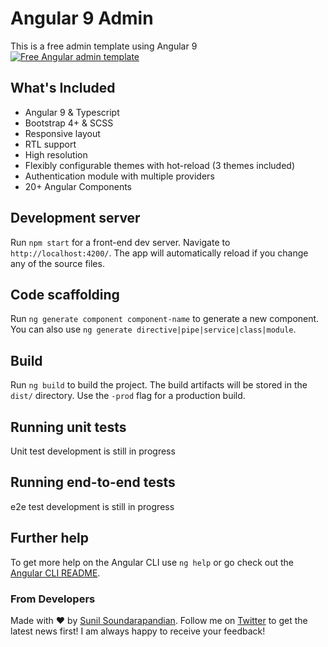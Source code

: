 # Angular 9 Admin

This is a free admin template using Angular 9
[<img src="https://angularadmin.xyz/pictures/desktop-screenshots.png" alt="Free Angular admin template"  />](https://angularadmin.xyz/)

## What's Included
- Angular 9 & Typescript
- Bootstrap 4+ & SCSS
- Responsive layout
- RTL support
- High resolution
- Flexibly configurable themes with hot-reload (3 themes included)
- Authentication module with multiple providers
- 20+ Angular Components

## Development server

Run `npm start` for a front-end dev server. Navigate to `http://localhost:4200/`. The app will automatically reload if you change any of the source files.

## Code scaffolding

Run `ng generate component component-name` to generate a new component. You can also use `ng generate directive|pipe|service|class|module`.

## Build

Run `ng build` to build the project. The build artifacts will be stored in the `dist/` directory. Use the `-prod` flag for a production build.

## Running unit tests

Unit test development is still in progress

## Running end-to-end tests

e2e test development is still in progress

## Further help

To get more help on the Angular CLI use `ng help` or go check out the [Angular CLI README](https://github.com/angular/angular-cli/blob/master/README.md).

### From Developers
Made with :heart: by [Sunil Soundarapandian](https://sdesigns.co.in/). Follow me on [Twitter](https://twitter.com/sunil_designer) to get the latest news first!
I am always happy to receive your feedback!
